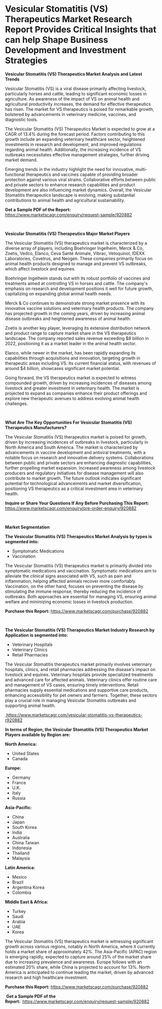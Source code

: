 <p><h1>Vesicular Stomatitis (VS) Therapeutics Market Research Report Provides Critical Insights that can help Shape Business Development and Investment Strategies</h1></p><p><strong>Vesicular Stomatitis (VS) Therapeutics Market Analysis and Latest Trends</strong></p>
<p><p>Vesicular Stomatitis (VS) is a viral disease primarily affecting livestock, particularly horses and cattle, leading to significant economic losses in agriculture. As awareness of the impact of VS on animal health and agricultural productivity increases, the demand for effective therapeutics has risen. The market for VS therapeutics is poised for remarkable growth, bolstered by advancements in veterinary medicine, vaccines, and diagnostic tools.</p><p>The Vesicular Stomatitis (VS) Therapeutics Market is expected to grow at a CAGR of 13.4% during the forecast period. Factors contributing to this growth include an expanding veterinary healthcare sector, heightened investments in research and development, and improved regulations regarding animal health. Additionally, the increasing incidence of VS outbreaks necessitates effective management strategies, further driving market demand.</p><p>Emerging trends in the industry highlight the need for innovative, multi-functional therapeutics and vaccines capable of providing broader protection against various viral strains. Collaborative efforts between public and private sectors to enhance research capabilities and product development are also influencing market dynamics. Overall, the Vesicular Stomatitis therapeutics landscape is evolving, making substantial contributions to animal health and agricultural sustainability.</p></p>
<p><strong>Get a Sample PDF of the Report:&nbsp;</strong> <a href="https://www.marketscagr.com/enquiry/request-sample/920882?utm_campaign=2095&utm_medium=2&utm_source=Github&utm_content=ia&utm_term=13042025&utm_id=vesicular-stomatitis-vs-therapeutics">https://www.marketscagr.com/enquiry/request-sample/920882</a></p>
<p>&nbsp;</p>
<p><strong>Vesicular Stomatitis (VS) Therapeutics Major Market Players</strong></p>
<p><p>The Vesicular Stomatitis (VS) therapeutics market is characterized by a diverse array of players, including Boehringer Ingelheim, Merck & Co, Zoetis, Vedco, Elanco, Ceva Santé Animale, Vibrac, Vetoquinol, IDEXX Laboratories, Covetrus, and Neogen. These companies primarily focus on animal health products designed to manage and prevent VS outbreaks, which affect livestock and equines. </p><p>Boehringer Ingelheim stands out with its robust portfolio of vaccines and treatments aimed at controlling VS in horses and cattle. The company's emphasis on research and development positions it well for future growth, capitalizing on expanding global animal health needs. </p><p>Merck & Co continues to demonstrate strong market presence with its innovative vaccine solutions and veterinary health products. The company has projected growth in the coming years, driven by increasing animal disease outbreaks and heightened awareness of animal health.</p><p>Zoetis is another key player, leveraging its extensive distribution network and product range to capture market share in the VS therapeutics landscape. The company reported sales revenue exceeding $8 billion in 2022, positioning it as a market leader in the animal health sector.</p><p>Elanco, while newer in the market, has been rapidly expanding its capabilities through acquisitions and innovation, targeting growth in therapeutic areas including VS. Its current financial status, with revenues of around $4 billion, showcases significant market potential.</p><p>Going forward, the VS therapeutics market is expected to witness compounded growth, driven by increasing incidences of diseases among livestock and greater investment in veterinary health. The market is projected to expand as companies enhance their product offerings and explore new therapeutic avenues to address evolving animal health challenges.</p></p>
<p>&nbsp;</p>
<p><strong>What Are The Key Opportunities For Vesicular Stomatitis (VS) Therapeutics Manufacturers?</strong></p>
<p><p>The Vesicular Stomatitis (VS) therapeutics market is poised for growth, driven by increasing incidences of outbreaks in livestock, particularly in North America and South America. The market is characterized by advancements in vaccine development and antiviral treatments, with a notable focus on research and innovative delivery systems. Collaborations between public and private sectors are enhancing diagnostic capabilities, further propelling market expansion. Increased awareness among livestock producers and regulatory initiatives for disease management will also contribute to market growth. The future outlook indicates significant potential for technological advancements and market diversification, positioning VS therapeutics as a critical investment area in veterinary health.</p></p>
<p><strong>Inquire or Share Your Questions If Any Before Purchasing This Report:</strong> <a href="https://www.marketscagr.com/enquiry/pre-order-enquiry/920882?utm_campaign=2095&utm_medium=2&utm_source=Github&utm_content=ia&utm_term=13042025&utm_id=vesicular-stomatitis-vs-therapeutics">https://www.marketscagr.com/enquiry/pre-order-enquiry/920882</a></p>
<p>&nbsp;</p>
<p><strong>Market Segmentation</strong></p>
<p><strong>The Vesicular Stomatitis (VS) Therapeutics Market Analysis by types is segmented into:</strong></p>
<p><ul><li>Symptomatic Medications</li><li>Vaccination</li></ul></p>
<p><p>The Vesicular Stomatitis (VS) therapeutics market is primarily divided into symptomatic medications and vaccination. Symptomatic medications aim to alleviate the clinical signs associated with VS, such as pain and inflammation, helping affected animals recover more comfortably. Vaccination, on the other hand, focuses on preventing the disease by stimulating the immune response, thereby reducing the incidence of outbreaks. Both approaches are essential for managing VS, ensuring animal welfare and minimizing economic losses in livestock production.</p></p>
<p><strong>Purchase this Report:&nbsp;</strong><a href="https://www.marketscagr.com/purchase/920882?utm_campaign=2095&utm_medium=2&utm_source=Github&utm_content=ia&utm_term=13042025&utm_id=vesicular-stomatitis-vs-therapeutics">https://www.marketscagr.com/purchase/920882</a></p>
<p>&nbsp;</p>
<p><strong>The Vesicular Stomatitis (VS) Therapeutics Market Industry Research by Application is segmented into:</strong></p>
<p><ul><li>Veterinary Hospitals</li><li>Veterinary Clinics</li><li>Retail Pharmacies</li></ul></p>
<p><p>The Vesicular Stomatitis therapeutics market primarily involves veterinary hospitals, clinics, and retail pharmacies addressing the disease's impact on livestock and equines. Veterinary hospitals provide specialized treatments and advanced care for affected animals. Veterinary clinics offer routine care and management of VS cases, ensuring timely interventions. Retail pharmacies supply essential medications and supportive care products, enhancing accessibility for pet owners and farmers. Together, these sectors play a crucial role in managing Vesicular Stomatitis outbreaks and supporting animal health.</p></p>
<p><a href="https://www.marketscagr.com/vesicular-stomatitis-vs-therapeutics-r920882?utm_campaign=2095&utm_medium=2&utm_source=Github&utm_content=ia&utm_term=13042025&utm_id=vesicular-stomatitis-vs-therapeutics">&nbsp;https://www.marketscagr.com/vesicular-stomatitis-vs-therapeutics-r920882</a></p>
<p><strong>In terms of Region, the Vesicular Stomatitis (VS) Therapeutics Market Players available by Region are:</strong></p>
<p>
    <p> <strong> North America: </strong>
        <ul>
            <li>United States</li>
            <li>Canada</li>
        </ul>
        </p> 
    <p> <strong> Europe: </strong>
        <ul>
            <li>Germany</li>
            <li>France</li>
            <li>U.K.</li>
            <li>Italy</li>
            <li>Russia</li>
        </ul>
        </p> 
    <p> <strong> Asia-Pacific: </strong>
        <ul>
            <li>China</li>
            <li>Japan</li>
            <li>South Korea</li>
            <li>India</li>
            <li>Australia</li>
            <li>China Taiwan</li>
            <li>Indonesia</li>
            <li>Thailand</li>
            <li>Malaysia</li>
        </ul>
        </p> 
    <p> <strong> Latin America: </strong>
        <ul>
            <li>Mexico</li>
            <li>Brazil</li>
            <li>Argentina Korea</li>
            <li>Colombia</li>
        </ul>
        </p> 
    <p> <strong> Middle East & Africa: </strong>
        <ul>
            <li>Turkey</li>
            <li>Saudi</li>
            <li>Arabia</li>
            <li>UAE</li>
            <li>Korea</li>
        </ul>
    </p>
    </p>
<p><p>The Vesicular Stomatitis (VS) therapeutics market is witnessing significant growth across various regions, notably in North America, where it currently holds a market share of approximately 42%. The Asia-Pacific (APAC) region is emerging rapidly, expected to capture around 25% of the market share due to increasing prevalence and awareness. Europe follows with an estimated 20% share, while China is projected to account for 13%. North America is anticipated to continue leading the market, driven by advanced research and high healthcare investment.</p></p>
<p><strong>Purchase this Report: </strong><a href="https://www.marketscagr.com/purchase/920882?utm_campaign=2095&utm_medium=2&utm_source=Github&utm_content=ia&utm_term=13042025&utm_id=vesicular-stomatitis-vs-therapeutics">https://www.marketscagr.com/purchase/920882</a></p>
<p>&nbsp;<strong>Get a Sample PDF of the Report:&nbsp;&nbsp;</strong><a href="https://www.marketscagr.com/enquiry/request-sample/920882?utm_campaign=2095&utm_medium=2&utm_source=Github&utm_content=ia&utm_term=13042025&utm_id=vesicular-stomatitis-vs-therapeutics">https://www.marketscagr.com/enquiry/request-sample/920882</a></p>
<p><strong></strong></p>
<p><p></p><p></p><p></p></p>